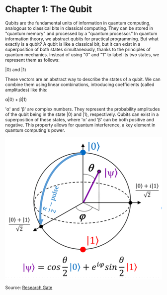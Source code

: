 # Chapter 1: The Qubit

Qubits are the fundamental units of information in quantum computing, analogous to classical bits in classical computing. They can be stored in "quantum memory" and processed by a "quantum processor." In quantum information theory, we abstract qubits for practical programming. But what exactly is a qubit?
A qubit is like a classical bit, but it can exist in a superposition of both states simultaneously, thanks to the principles of quantum mechanics. Instead of using "0" and "1" to label its two states, we represent them as follows:

|0⟩ and |1⟩

These vectors are an abstract way to describe the states of a qubit. We can combine them using linear combinations, introducing coefficients (called amplitudes) like this:

α|0⟩ + β|1⟩

'α' and 'β' are complex numbers. They represent the probability amplitudes of the qubit being in the state |0⟩ and |1⟩, respectively. Qubits can exist in a superposition of these states, where 'α' and 'β' can be both positive and negative. This property allows for quantum interference, a key element in quantum computing's power.

![Bloch Sphere](/figures/bloch_sphere.png)

Source: [Research Gate](https://www.researchgate.net/figure/The-Bloch-sphere-provides-a-useful-means-of-visualizing-the-state-of-a-single-qubit-and_fig1_335028508)
